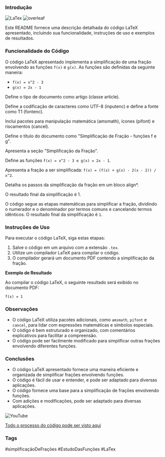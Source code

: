 ### Introdução

![LaTex](https://img.shields.io/badge/LaTeX-47A141?style=for-the-badge&logo=LaTeX&logoColor=white) ![overleaf](https://img.shields.io/badge/Overleaf-47A141?style=for-the-badge&logo=Overleaf&logoColor=white)

Este README fornece uma descrição detalhada do código LaTeX apresentado, incluindo sua funcionalidade, instruções de uso e exemplos de resultados.

### Funcionalidade do Código

O código LaTeX apresentado implementa a simplificação de uma fração envolvendo as funções `f(x)` e `g(x)`. As funções são definidas da seguinte maneira:

* `f(x) = x^2 - 3`
* `g(x) = 2x - 1`

Define o tipo de documento como artigo (classe article).

Define a codificação de caracteres como UTF-8 (inputenc) e define a fonte como T1 (fontenc).

Inclui pacotes para manipulação matemática (amsmath), ícones (pifont) e riscamentos (cancel).

Define o título do documento como "Simplificação de Fração - funções f e g".

Apresenta a seção "Simplificação da Fração".

Define as funções `f(x) = x^2 - 3 e g(x) = 2x - 1`.

Apresenta a fração a ser simplificada: `f(x) = (f(x) + g(x) - 2(x - 2)) / x^2`.

Detalha os passos da simplificação da fração em um bloco align*.

O resultado final da simplificação é 1.

O código segue as etapas matemáticas para simplificar a fração, dividindo o numerador e o denominador por termos comuns e cancelando termos idênticos. O resultado final da simplificação é `1`.

### Instruções de Uso

Para executar o código LaTeX, siga estas etapas:

1. Salve o código em um arquivo com a extensão `.tex`.
2. Utilize um compilador LaTeX para compilar o código.
3. O compilador gerará um documento PDF contendo a simplificação da fração.

**Exemplo de Resultado**

Ao compilar o código LaTeX, o seguinte resultado será exibido no documento PDF:

```
f(x) = 1
```

### Observações

* O código LaTeX utiliza pacotes adicionais, como `amsmath`, `pifont` e `cancel`, para lidar com expressões matemáticas e símbolos especiais.
* O código é bem estruturado e organizado, com comentários explicativos para facilitar a compreensão.
* O código pode ser facilmente modificado para simplificar outras frações envolvendo diferentes funções.

### Conclusões
- O código LaTeX apresentado fornece uma maneira eficiente e organizada de simplificar frações envolvendo funções. 
- O código é fácil de usar e entender, e pode ser adaptado para diversas aplicações. 
- O código fornece uma base para a simplificação de frações envolvendo funções.
- Com adições e modificações, pode ser adaptado para diversas aplicações.

![YouTube](https://img.shields.io/badge/YouTube-%23FF0000.svg?style=for-the-badge&logo=YouTube&logoColor=white)

[Todo o processo do código pode ser visto aqui](https://www.youtube.com/watch?v=zIHWKPmrDz4&list=PLZpH1iUcDo5jySyW1zOz5PV4Yg84VV-fg&index=6)

### Tags

#simplificaçãoDeFrações #EstudoDasFunções #LaTex
